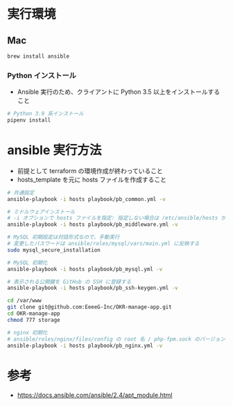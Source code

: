 # 実行環境

## Mac

```sh
brew install ansible
```

### Python インストール

- Ansible 実行のため、クライアントに Python 3.5 以上をインストールすること

```sh
# Python 3.9 系インストール
pipenv install
```

# ansible 実行方法

- 前提として terraform の環境作成が終わっていること
- hosts_template を元に hosts ファイルを作成すること

```sh
# 共通設定
ansible-playbook -i hosts playbook/pb_common.yml -v

# ミドルウェアインストール
# -i オプションで hosts ファイルを指定: 指定しない場合は /etc/ansible/hosts が利用される
ansible-playbook -i hosts playbook/pb_middleware.yml -v

# MySQL 初期設定は対話形式なので、手動実行
# 変更したパスワードは ansible/roles/mysql/vars/main.yml に反映する
sudo mysql_secure_installation

# MySQL 初期化
ansible-playbook -i hosts playbook/pb_mysql.yml -v

# 表示される公開鍵を GitHub の SSH に登録する
ansible-playbook -i hosts playbook/pb_ssh-keygen.yml -v

cd /var/www
git clone git@github.com:EeeeG-Inc/OKR-manage-app.git
cd OKR-manage-app
chmod 777 storage

# nginx 初期化
# ansible/roles/nginx/files/config の root 名 / php-fpm.sock のバージョンが合っているか確認すること
ansible-playbook -i hosts playbook/pb_nginx.yml -v
```

# 参考

- https://docs.ansible.com/ansible/2.4/apt_module.html
